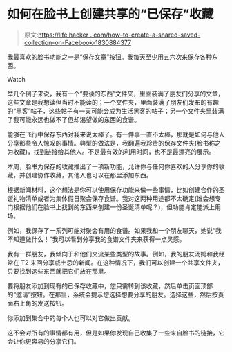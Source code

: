 # 如何在脸书上创建共享的“已保存”收藏

> 原文:[https://life hacker . com/how-to-create-a-shared-saved-collection-on-Facebook-1830884377](https://lifehacker.com/how-to-create-a-shared-saved-collection-on-facebook-1830884377)

我最喜欢的脸书功能之一是“保存文章”按钮。我每天至少用五六次来保存各种东西。

Watch

举几个例子来说，我有一个“要读的东西”文件夹，里面装满了朋友们分享的文章，这些文章是我想读但当时不能读的；一个文件夹，里面装满了朋友们发布的有趣的“黑客”帖子，这些帖子有一天可能会成为生活黑客的帖子；另一个文件夹里装满了我可能永远也做不了但却渴望做的东西的食谱。

能够在飞行中保存东西对我来说太棒了。有一件事一直不太棒，那就是如何与他人分享那些令人惊叹的事情。典型的做法是，我翻遍我珍贵的保存文件夹(脸书称之为收藏)，找到链接给其他人。不是最有效的利用时间，也不是最漂亮的展示。

本周，脸书为保存的收藏推出了一项新功能，允许你与任何你喜欢的人分享你的收藏，并创建协作收藏，其他人也可以在那里添加东西。

根据新闻材料，这个想法是你可以使用保存功能来做一些事情，比如创建合作的圣诞礼物清单或者为集体假日聚会保存食谱。我对这两种用途都不太确定(谁会想专门根据他们在脸书上找到的东西来创建一份圣诞清单呢？)，但功能肯定能派上用场。

例如，我保存了一系列可能对聚会有用的食谱。如果我和一个朋友聊天，她说“我不知道做什么！”我可以看到分享我的食谱文件夹来获得一点灵感。

我有一群朋友，我倾向于和他们交流某些类型的故事。例如，我的朋友汤姆和我经常在 T2 来回分享威士忌的新闻。在这种情况下，我们可以创建一个共享文件夹，只要找到这些东西就把它们放在那里。

要将朋友添加到现有的已保存收藏中，您只需转到该收藏，然后单击页面顶部的“邀请”按钮。在那里，系统会提示您选择想要分享的朋友。选择这些，然后按页面右上角的发送按钮。

你添加到集合中的每个人也可以对它做出贡献。

这不会对所有的事情都有用，但是如果你发现自己收集了一些来自脸书的链接，它会让你更容易的分享它们。